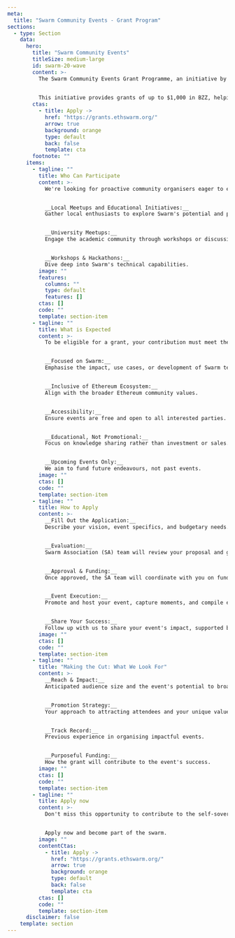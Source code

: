 ```yaml
---
meta:
  title: "Swarm Community Events - Grant Program"
sections:
  - type: Section
    data:
      hero:
        title: "Swarm Community Events"
        titleSize: medium-large
        id: swarm-20-wave
        content: >-
          The Swarm Community Events Grant Programme, an initiative by the Swarm Association, aims to enhance the global dialogue about Swarm technology. Our objective is to simplify the onboarding process by supporting the organisation of dedicated Swarm events.
          

          This initiative provides grants of up to $1,000 in BZZ, helping cover the costs of organising small-scale events such as local meetups, workshops, and other educational activities at the community level.
        ctas:
          - title: Apply ->
            href: "https://grants.ethswarm.org/"
            arrow: true
            background: orange
            type: default
            back: false
            template: cta
        footnote: ""
      items:
        - tagline: ""
          title: Who Can Participate
          content: >-
            We're looking for proactive community organisers eager to educate and spread the word about Swarm through:


            __Local Meetups and Educational Initiatives:__
            Gather local enthusiasts to explore Swarm's potential and provide basic support to facilitate the onboarding of interested individuals and groups wishing to develop with Swarm.


            __University Meetups:__
            Engage the academic community through workshops or discussions.


            __Workshops & Hackathons:__
            Dive deep into Swarm's technical capabilities.
          image: ""
          features:
            columns: ""
            type: default
            features: []
          ctas: []
          code: ""
          template: section-item
        - tagline: ""
          title: What is Expected
          content: >-
            To be eligible for a grant, your contribution must meet the following criteria:


            __Focused on Swarm:__
            Emphasise the impact, use cases, or development of Swarm technology.


            __Inclusive of Ethereum Ecosystem:__
            Align with the broader Ethereum community values.


            __Accessibility:__
            Ensure events are free and open to all interested parties.


            __Educational, Not Promotional:__
            Focus on knowledge sharing rather than investment or sales.


            __Upcoming Events Only:__
            We aim to fund future endeavours, not past events.
          image: ""
          ctas: []
          code: ""
          template: section-item
        - tagline: ""
          title: How to Apply
          content: >-
            __Fill Out the Application:__
            Describe your vision, event specifics, and budgetary needs.


            __Evaluation:__
            Swarm Association (SA) team will review your proposal and get in touch.


            __Approval & Funding:__
            Once approved, the SA team will coordinate with you on funding arrangements.


            __Event Execution:__
            Promote and host your event, capture moments, and compile educational materials.


            __Share Your Success:__
            Follow up with us to share your event's impact, supported by documentation and insights.
          image: ""
          ctas: []
          code: ""
          template: section-item
        - tagline: ""
          title: "Making the Cut: What We Look For"
          content: >-
            __Reach & Impact:__
            Anticipated audience size and the event's potential to broaden Swarm's exposure.


            __Promotion Strategy:__
            Your approach to attracting attendees and your unique value proposition.


            __Track Record:__
            Previous experience in organising impactful events.


            __Purposeful Funding:__
            How the grant will contribute to the event's success.
          image: ""
          ctas: []
          code: ""
          template: section-item
        - tagline: ""
          title: Apply now
          content: >-
            Don't miss this opportunity to contribute to the self-sovereign society we're collectively building. Join our community on the path towards a decentralised future, and let's shape the future of the internet together!


            Apply now and become part of the swarm.
          image: ""
          contentCtas:
            - title: Apply ->
              href: "https://grants.ethswarm.org/"
              arrow: true
              background: orange
              type: default
              back: false
              template: cta
          ctas: []
          code: ""
          template: section-item
      disclaimer: false
    template: section
---
```

